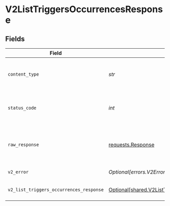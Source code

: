 # V2ListTriggersOccurrencesResponse


## Fields

| Field                                                                                                          | Type                                                                                                           | Required                                                                                                       | Description                                                                                                    |
| -------------------------------------------------------------------------------------------------------------- | -------------------------------------------------------------------------------------------------------------- | -------------------------------------------------------------------------------------------------------------- | -------------------------------------------------------------------------------------------------------------- |
| `content_type`                                                                                                 | *str*                                                                                                          | :heavy_check_mark:                                                                                             | HTTP response content type for this operation                                                                  |
| `status_code`                                                                                                  | *int*                                                                                                          | :heavy_check_mark:                                                                                             | HTTP response status code for this operation                                                                   |
| `raw_response`                                                                                                 | [requests.Response](https://requests.readthedocs.io/en/latest/api/#requests.Response)                          | :heavy_check_mark:                                                                                             | Raw HTTP response; suitable for custom response parsing                                                        |
| `v2_error`                                                                                                     | *Optional[errors.V2Error]*                                                                                     | :heavy_minus_sign:                                                                                             | General error                                                                                                  |
| `v2_list_triggers_occurrences_response`                                                                        | [Optional[shared.V2ListTriggersOccurrencesResponse]](../../models/shared/v2listtriggersoccurrencesresponse.md) | :heavy_minus_sign:                                                                                             | List of triggers occurrences                                                                                   |